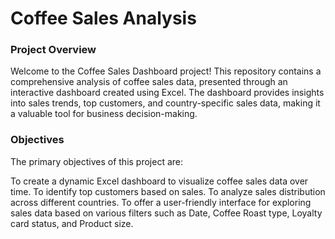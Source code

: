 # Coffee Sales Analysis

### Project Overview 
Welcome to the Coffee Sales Dashboard project! This repository contains a comprehensive analysis of coffee sales data, presented through an interactive dashboard created using Excel. The dashboard provides insights into sales trends, top customers, and country-specific sales data, making it a valuable tool for business decision-making.

### Objectives
The primary objectives of this project are:

To create a dynamic Excel dashboard to visualize coffee sales data over time.
To identify top customers based on sales.
To analyze sales distribution across different countries.
To offer a user-friendly interface for exploring sales data based on various filters such as Date, Coffee Roast type, Loyalty card status, and Product size.

